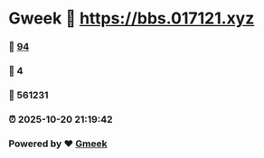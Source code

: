 # Gweek :link: https://bbs.017121.xyz 
### :page_facing_up: [94](https://bbs.017121.xyz/tag.html) 
### :speech_balloon: 4 
### :hibiscus: 561231 
### :alarm_clock: 2025-10-20 21:19:42 
### Powered by :heart: [Gmeek](https://github.com/Meekdai/Gmeek)
